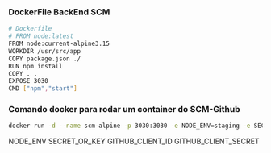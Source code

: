 ###  DockerFile BackEnd SCM

```sh
# Dockerfile
# FROM node:latest
FROM node:current-alpine3.15
WORKDIR /usr/src/app
COPY package.json ./
RUN npm install
COPY . .
EXPOSE 3030
CMD ["npm","start"]
```


### Comando docker para rodar um container do SCM-Github

```bash
docker run -d --name scm-alpine -p 3030:3030 -e NODE_ENV=staging -e SECRET_OR_KEY=<secret> -e GITHUB_CLIENT_ID=<git-id> -e GITHUB_CLIENT_SECRET=<git-secret> dalmofelipe/qc-backend-scm-alpine:0.1.0
```


NODE_ENV
SECRET_OR_KEY
GITHUB_CLIENT_ID
GITHUB_CLIENT_SECRET
